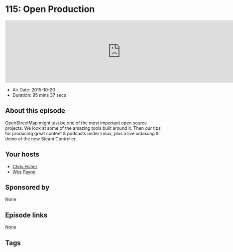 # 115: Open Production

<iframe src="https://player.fireside.fm/v2/RUkczH-V+A3CcsLF2?theme=dark" width="740" height="200" frameborder="0" scrolling="no"></iframe>

* Air Date: 2015-10-20
* Duration: 95 mins 37 secs

## About this episode

OpenStreetMap might just be one of the most important open source projects. We look at some of the amazing tools built around it. Then our tips for producing great content & podcasts under Linux, plus a live unboxing & demo of the new Steam Controller.

## Your hosts
* [Chris Fisher](https://linuxunplugged.com/hosts/chrislas)
* [Wes Payne](https://linuxunplugged.com/hosts/wes)

## Sponsored by

None



## Episode links

None



## Tags

